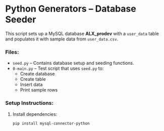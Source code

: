 
# Python Generators – Database Seeder

This script sets up a MySQL database **ALX_prodev** with a `user_data` table and populates it with sample data from `user_data.csv`.

### Files:
- `seed.py` – Contains database setup and seeding functions.
- `0-main.py` – Test script that uses `seed.py` to:
  - Create database
  - Create table
  - Insert data
  - Print sample rows

### Setup Instructions:
1. Install dependencies:
   ```bash
   pip install mysql-connector-python
